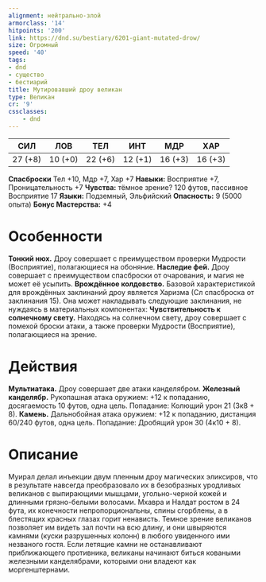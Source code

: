 ```yaml
---
alignment: нейтрально-злой
armorclass: '14'
hitpoints: '200'
link: https://dnd.su/bestiary/6201-giant-mutated-drow/
size: Огромный
speed: '40'
tags:
- dnd
- существо
- бестиарий
title: Мутировавший дроу великан
type: Великан
cr: '9'
cssclasses:
    - dnd
---
```



| СИЛ | ЛОВ | ТЕЛ | ИНТ | МДР | ХАР |
|---|---|---|---|---|---|
| 27 (+8) | 10 (+0) | 22 (+6) | 12 (+1) | 16 (+3) | 16 (+3) |
**Спасброски** Тел +10, Мдр +7, Хар +7
**Навыки:** Восприятие +7, Проницательность +7
**Чувства:** тёмное зрение? 120 футов, пассивное Восприятие 17
**Языки:** Подземный, Эльфийский
**Опасность:** 9 (5000 опыта)
**Бонус Мастерства:** +4


# Особенности
**Тонкий нюх.** Дроу совершает с преимуществом проверки Мудрости (Восприятие), полагающиеся на обоняние.
**Наследие фей.** Дроу совершает с преимуществом спасброски от очарования, и магия не может её усыпить.
**Врождённое колдовство.** Базовой характеристикой для врождённых заклинаний дроу является Харизма (Сл спасброска от заклинания 15). Она может накладывать следующие заклинания, не нуждаясь в материальных компонентах:
**Чувствительность к солнечному свету.** Находясь на солнечном свету, дроу совершает с помехой броски атаки, а также проверки Мудрости (Восприятие), полагающиеся на зрение.


# Действия
**Мультиатака.** Дроу совершает две атаки канделябром.
**Железный канделябр.** Рукопашная атака оружием: +12 к попаданию, досягаемость 10 футов, одна цель. Попадание: Колющий урон 21 (3к8 + 8).
**Камень.** Дальнобойная атака оружием: +12 к попаданию, дистанция 60/240 футов, одна цель. Попадание: Дробящий урон 30 (4к10 + 8).


# Описание
Муирал делал инъекции двум пленным дроу магических эликсиров, что в результате навсегда преобразовало их в безобразных уродливых великанов с выпирающими мышцами, угольно-черной кожей и длинными грязно-белыми волосами. Мхавра и Налдат ростом в 24 фута, их конечности непропорциональны, спины сгорблены, а в блестящих красных глазах горит ненависть. Темное зрение великанов позволяет им видеть зал почти на всю длину, и они швыряются камнями (куски разрушенных колонн) в любого увиденного ими незваного гостя. Если летящие камни не останавливают приближающего противника, великаны начинают биться коваными железными канделябрами, которыми они владеют как моргенштернами.